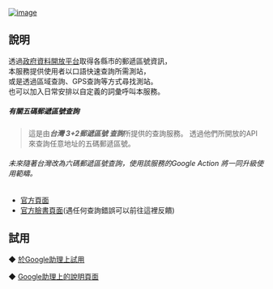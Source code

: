  [![image](https://lh3.googleusercontent.com/I_NnCp30icOJul74LqvuhrXakeM0xhFWBKp0nRQ8dGMoqAqg4BSmwG4UyRvZYpTuluSfXS-CERDu=s81)](https://assistant.google.com/services/a/uid/000000ccf8e1037c)
  
說明
-------
  透過[政府資料開放平台](https://data.gov.tw/)取得各縣市的郵遞區號資訊，  
  本服務提供使用者以口語快速查詢所需測站，  
  或是透過區域查詢、GPS查詢等方式尋找測站。  
  也可以加入日常安排以自定義的詞彙呼叫本服務。  
  
  ##### 有關五碼郵遞區號查詢
  >這是由***台灣 3+2郵遞區號 查詢***所提供的查詢服務。
  >透過他們所開放的API來查詢任意地址的五碼郵遞區號。
  ###### 未來隨著台灣改為六碼郵遞區號查詢，使用該服務的Google Action 將一同升級使用範疇。
  * [官方頁面](http://zip5.5432.tw/)
  * [官方臉書頁面](https://www.facebook.com/twzip5/)(遇任何查詢錯誤可以前往這裡反饋)    
 
試用
------- 
◆ [於Google助理上試用](https://assistant.google.com/services/invoke/uid/000000ccf8e1037c)
  
◆ [Google助理上的說明頁面](https://assistant.google.com/services/a/uid/000000ccf8e1037c)
